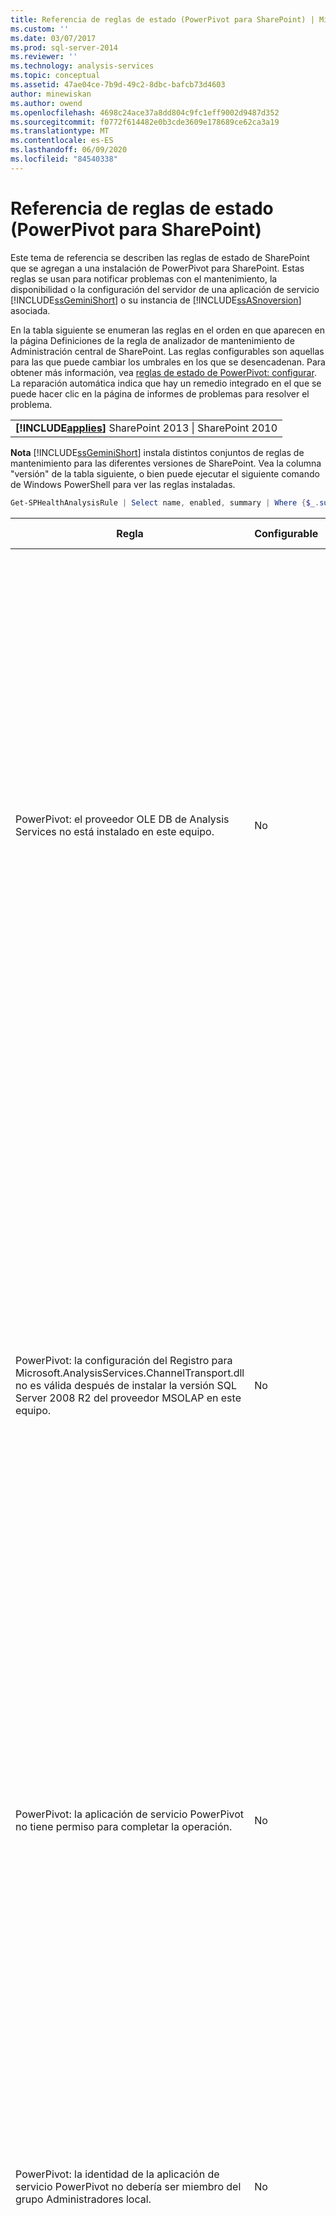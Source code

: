 ```yaml
---
title: Referencia de reglas de estado (PowerPivot para SharePoint) | Microsoft Docs
ms.custom: ''
ms.date: 03/07/2017
ms.prod: sql-server-2014
ms.reviewer: ''
ms.technology: analysis-services
ms.topic: conceptual
ms.assetid: 47ae04ce-7b9d-49c2-8dbc-bafcb73d4603
author: minewiskan
ms.author: owend
ms.openlocfilehash: 4698c24ace37a8dd804c9fc1eff9002d9487d352
ms.sourcegitcommit: f0772f614482e0b3cde3609e178689ce62ca3a19
ms.translationtype: MT
ms.contentlocale: es-ES
ms.lasthandoff: 06/09/2020
ms.locfileid: "84540338"
---
```

# <a name="health-rules-reference-powerpivot-for-sharepoint"></a>Referencia de reglas de estado (PowerPivot para SharePoint)
  Este tema de referencia se describen las reglas de estado de SharePoint que se agregan a una instalación de PowerPivot para SharePoint. Estas reglas se usan para notificar problemas con el mantenimiento, la disponibilidad o la configuración del servidor de una aplicación de servicio [!INCLUDE[ssGeminiShort](../../includes/ssgeminishort-md.md)] o su instancia de [!INCLUDE[ssASnoversion](../../includes/ssasnoversion-md.md)] asociada.  
  
 En la tabla siguiente se enumeran las reglas en el orden en que aparecen en la página Definiciones de la regla de analizador de mantenimiento de Administración central de SharePoint. Las reglas configurables son aquellas para las que puede cambiar los umbrales en los que se desencadenan. Para obtener más información, vea [reglas de estado de PowerPivot: configurar](configure-power-pivot-health-rules.md). La reparación automática indica que hay un remedio integrado en el que se puede hacer clic en la página de informes de problemas para resolver el problema.  
  
||  
|-|  
|**[!INCLUDE[applies](../../includes/applies-md.md)]** SharePoint 2013 &#124; SharePoint 2010|  
  
 **Nota** [!INCLUDE[ssGeminiShort](../../includes/ssgeminishort-md.md)] instala distintos conjuntos de reglas de mantenimiento para las diferentes versiones de SharePoint. Vea la columna "versión" de la tabla siguiente, o bien puede ejecutar el siguiente comando de Windows PowerShell para ver las reglas instaladas.  
  
```powershell
Get-SPHealthAnalysisRule | Select name, enabled, summary | Where {$_.summary -like "*power*"}  | Format-Table -Property * -AutoSize | Out-Default  
```  
  
|Regla|Configurable|Reparación automática|Versión|Descripción|  
|----------|------------------|-----------------|-------------|-----------------|  
|PowerPivot: el proveedor OLE DB de Analysis Services no está instalado en este equipo.|No|No|SharePoint 2010|El proveedor OLE DB de Analysis Services no está instalado en el servidor o la versión es incorrecta. Esta regla aparece cuando la granja de SharePoint incluye las instancias de Excel Services en los servidores de aplicaciones que no tienen PowerPivot para SharePoint. La regla le advierte de que el proveedor OLE DB de Analysis Services que Excel Services usa para conectarse a los datos PowerPivot no está instalado. Para resolver este problema, instale el proveedor OLE DB en cada servidor Excel Services que no tenga el proveedor OLE DB de Analysis Services. Puede descargar e instalar el proveedor OLE DB de Analysis Services desde el centro de descarga de Microsoft. Para más información, consulte [Instalar el proveedor OLE DB de Analysis Services en servidores de SharePoint](../../sql-server/install/install-the-analysis-services-ole-db-provider-on-sharepoint-servers.md).|  
|PowerPivot: la configuración del Registro para Microsoft.AnalysisServices.ChannelTransport.dll no es válida después de instalar la versión SQL Server 2008 R2 del proveedor MSOLAP en este equipo.|No|Sí|SharePoint 2010|Se trata de un problema de configuración del servidor. Probablemente, el archivo ChannelTransport.dll no esté registrado en el ensamblado global. Ejecute la reparación automática para esta regla a fin de registrar el archivo .dll en cada servidor que tenga una instalación de PowerPivot para SharePoint. Como alternativa, puede ejecutar regasm.exe manualmente para registrar el archivo. Si el servicio de temporizador de SharePoint no se está ejecutando como administrador local, se deberá realizar un registro manual. Si no se pueden actualizar los valores del Registro, se ralentiza la comunicación del servidor entre Excel Services y el servicio de sistema de PowerPivot, y puede producir errores de conexión en determinadas configuraciones de seguridad.|  
|PowerPivot: la aplicación de servicio PowerPivot no tiene permiso para completar la operación.|No|No|SharePoint 2010|Esta regla comprueba si la identidad de aplicación de servicio PowerPivot es la propietaria de la base de datos de aplicación de servidor PowerPivot y tiene permisos administrativos en la instancia local de SQL Server Analysis Services. Estos permisos se conceden automáticamente durante la instalación e implementación pero, si este paso no pudo completarse, se producirá esta regla de estado.|  
|PowerPivot: la identidad de la aplicación de servicio PowerPivot no debería ser miembro del grupo Administradores local.|No|No|SharePoint 2010|Es aconsejable que mejora la seguridad total de la implementación. Si configuró la aplicación de servicio PowerPivot para que se ejecute en una cuenta que pertenezca al grupo de administradores local, debe cambiar la cuenta de servicio a una que no pertenezca a ese grupo. Se recomienda utilizar para cada servicio una cuenta dedicada que tenga los mínimos privilegios. De ese modo, permite el aislamiento del servicio y facilita la auditoría de los inicios de sesión. Para obtener más información acerca de cómo cambiar la cuenta de servicio, vea [configurar las cuentas de servicio PowerPivot](configure-power-pivot-service-accounts.md).|  
|PowerPivot: la instancia de Analysis Services se ejecuta en modo tabular, pero la opción de configuración que especifica este modo está desactivada.|No|No|SharePoint 2010|Esta regla comprueba si la instancia de SQL Server Analysis Services en una instalación de PowerPivot para SharePoint tiene la propiedad de servidor `DeploymentMode` establecida en 1. Si la propiedad se establece en otro valor o si el servicio de temporizador de SharePoint que ejecuta el comprobador de la regla no tiene permiso para abrir el archivo, esta regla producirá un error. Para obtener más información sobre la propiedad del modo de implementación, vea [Determinar el modo de servidor de una instancia de Analysis Services](../instances/determine-the-server-mode-of-an-analysis-services-instance.md).|  
|PowerPivot: el trabajo de temporizador de actualización de datos PowerPivot está deshabilitado.|No|No|SharePoint 2013<br /><br /> SharePoint 2010|Compruebe la configuración del trabajo de temporizador para comprobar que el trabajo de temporizador está habilitado. Si no usa la característica de actualización de datos PowerPivot, puede omitir esta regla. Para obtener más información, vea [actualización de datos PowerPivot con SharePoint 2010](../powerpivot-data-refresh-with-sharepoint-2010.md).|  
|PowerPivot: la información de la cuenta de servicio de SQL Server Analysis Services (PowerPivot) que el Administrador de configuración de SQL Server administra es diferente de la información de la cuenta que se administra mediante Administración central.|No|No|SharePoint 2010|Esta regla comprueba si la información de la cuenta de servicio en el Administrador de configuración de SQL Server es idéntica a la información de la cuenta administrada en Administración central para la misma instancia de Analysis Services. Si las cuentas son diferentes, se agrega una entrada al informe de problemas y resolución para poder cambiar la información de la cuenta de servicio en el Administrador de configuración de SQL Server de nuevo a la cuenta especificada en Administración central. El Administrador de configuración de SQL Server no es una herramienta admitida para cambiar el nombre de usuario de una cuenta de servicio en una instalación de PowerPivot para SharePoint. Usar Administración central habilita el uso de la característica de cuentas administradas en SharePoint. Y, lo que es más importante, si la granja incluye varios servidores PowerPivot para SharePoint, tener una configuración incoherente de las cuentas de servicio puede interrumpir las operaciones de procesamiento y consulta en el servidor que tiene información de servicio incorrecta.<br /><br /> En un solo servidor, los libros PowerPivot funcionarán temporalmente cuando esta regla se desencadene, pero se aconseja que corrija el problema lo antes posible. Los permisos del sistema de archivos y base de datos se actualizan utilizando la información de cuentas especificada en Administración central.|  
|PowerPivot: la solución de granja implementada no está actualizada.|No|Sí|SharePoint 2010|Una instalación de PowerPivot para SharePoint utiliza una solución de nivel de granja y una solución de nivel de aplicación Web para instalar sus características. Esta regla indica que la solución de granja no es actual en relación con la versión, el servidor o, posiblemente, la solución Web. Probablemente, es problema de la implementación del servidor. Para remediar este problema, considere ejecutar el programa de instalación de SQL Server para reparar una de las instalaciones de PowerPivot para SharePoint en la granja. Para obtener más información sobre las soluciones de una instalación de PowerPivot para SharePoint, vea [implementar soluciones de PowerPivot en SharePoint](deploy-power-pivot-solutions-to-sharepoint.md).|  
|PowerPivot: el uso total de CPU es demasiado alto.|Sí|No|SharePoint 2010|Esta regla notifica el consumo de CPU en el nivel de sistema. El uso total de CPU se supervisa porque el servicio de sistema de PowerPivot lo utiliza como medida del estado de servidor, para el equilibrio de carga basado en el estado entre varios servidores PowerPivot para SharePoint en una granja. Considere agregar a otro servidor de aplicaciones a la granja y trasladar las aplicaciones que usen mucho la CPU a ese servidor.|  
|PowerPivot: Analysis Services no tiene suficientes recursos de CPU para realizar las operaciones solicitadas.|Sí|No|SharePoint 2010|La cantidad de recursos de CPU disponible para el proceso de Analysis Services (msmdsrv.exe) no es suficiente para el nivel de actividad en este servidor. Considere agregar otro servidor PowerPivot para SharePoint a la granja. Para obtener más información, vea [lista de comprobación de implementación: escalado horizontal mediante la adición de servidores de PowerPivot a una granja de servidores de SharePoint 2010](../../sql-server/install/deployment-checklist-scale-out-adding-powerpivot-servers-sharepoint-2010-farm.md).|  
|PowerPivot: Analysis Services no tiene suficientes recursos de memoria para realizar las operaciones solicitadas.|No|No|SharePoint 2010|Esta regla se desencadena cuando hay solo un 5% de memoria disponible para Analysis Services. En un servidor de aplicaciones SharePoint, una instancia de SQL Server Analysis Services siempre debe tener una pequeña cantidad de memoria en reserva sin usar. Dado que el servidor está enlazado a memoria en la mayoría de sus operaciones, el servidor se ejecuta mejor si no se ejecuta hasta el final del límite superior.<br /><br /> De forma predeterminada, las advertencias de memoria insuficiente aparecen cuando la memoria disponible es menor del 5 por ciento. Puede cambiar este valor para que sea mayor o menor ajustando los valores en la instancia de Analysis Services. Para obtener más información, vea [reglas de estado de PowerPivot: configurar](configure-power-pivot-health-rules.md).<br /><br /> El 5% de la memoria sin usar se calcula como un porcentaje de la memoria asignada a Analysis Services. Por ejemplo, si tiene 200 GB de memoria total y a Analysis Services se le asigna el 80% (o 160 GB), el 5% de la memoria sin usar es el 5% de 160 GB (u 8 GB).|  
|PowerPivot: el número elevado de conexiones indica que deben implementarse más servidores para administrar la carga actual.|Sí|No|SharePoint 2010|De forma predeterminada, esta regla de estado se desencadena cuando el número de conexiones distintas de usuario es superior a 100. Este valor predeterminado es arbitrario (no se basa en las especificaciones de hardware del servidor o en la actividad del usuario) de modo que podría elevar o disminuir el valor según la capacidad del servidor y la actividad de los usuarios en el entorno. Para obtener más información, vea [reglas de estado de PowerPivot: configurar](configure-power-pivot-health-rules.md).|  
|PowerPivot: la proporción de los eventos de carga y las conexiones es demasiado alta.|Sí|No|SharePoint 2013<br /><br /> SharePoint 2010|De forma predeterminada, se desencadena esta regla de estado cuando el porcentaje de eventos de carga con respecto a los eventos de conexión supere el 50% durante el período total de recopilación de datos (de forma predeterminada, 4 horas). Una proporción elevada indica un número muy alto de conexiones a libros únicos o una configuración de reducción de la memoria caché demasiado alta (donde los libros se descargan y se quitan con rapidez del sistema, mientras que las solicitudes de esos datos siguen estando activas). Para evitar contar los falsos positivos, debe haber al menos 20 conexiones por cada período de 4 horas, antes de que la proporción puede calcularse. Puede basar esta regla de estado en otra proporción. Para obtener más información, vea [reglas de estado de PowerPivot: configurar](configure-power-pivot-health-rules.md). Para obtener más información sobre la configuración de la memoria caché, vea [configurar el uso del espacio en disco &#40;PowerPivot para SharePoint&#41;](configure-disk-space-usage-power-pivot-for-sharepoint.md).|  
|PowerPivot: se encontraron uno o varios archivos de minidump en el directorio de registros, lo que indica un bloqueo del programa.|No|No|SharePoint 2013<br /><br /> SharePoint 2010|Los archivos de Minidump se generan durante el bloqueo de un programa para capturar información sobre el estado de la aplicación de servicio PowerPivot solo antes del error. Esta información se puede enviar a Microsoft y utilizarse para solucionar problemas. Esta regla se desencadena cuando los archivos .dmp se detectan en el servidor. La regla proporciona un vínculo al archivo, que se encuentra en la carpeta \OLAP\Log de la instancia PowerPivot para SharePoint. Tenga en cuenta que no puede utilizar un editor de texto para ver el contenido. Para ver un archivo de minidump es necesario descargar e instalar una herramienta de depuración independiente. Para obtener más información, vea [Herramientas de depuración de Windows](/windows-hardware/drivers/debugger/).|  
|PowerPivot: el espacio en disco está disminuyendo demasiado en la unidad de disco donde los datos PowerPivot se almacenan en caché.|Sí|No|SharePoint 2010|De forma predeterminada, esta regla de estado se desencadena cuando el espacio en disco es menor del 5% en la unidad de disco donde se encuentra la carpeta de copia de seguridad. Para obtener más información sobre la configuración de este porcentaje, vea [reglas de estado de PowerPivot-configurar](configure-power-pivot-health-rules.md). Para obtener más información acerca del uso de disco, vea [configurar el uso del espacio en disco &#40;PowerPivot para SharePoint&#41;](configure-disk-space-usage-power-pivot-for-sharepoint.md).|  
|PowerPivot: los datos de uso no se actualizan con la frecuencia esperada.|Sí|No|SharePoint 2013<br /><br /> SharePoint 2010|PowerPivot para SharePoint utiliza la infraestructura del sistema de recopilación de datos de uso integrada para recopilar la métrica de las conexiones, la actualización de datos y los tiempos de respuesta de la consulta. Almacena estos datos de uso en la base de datos de aplicación de servicio PowerPivot, que a su vez actualiza un libro PowerPivot (PowerPivot Management Data.xlsx) que proporciona datos a los informes del Panel de administración de PowerPivot. Esta regla indica que los datos de uso no se van a mover al archivo PowerPivot Management Data.xlsx con suficiente frecuencia. La regla utiliza la marca de tiempo en el archivo .xlsx como prueba que el archivo está actualizado. Si hay otros problemas en el sistema de recopilación de datos de uso que desvirtúan la precisión de los datos, esta regla no se detectará. Para solucionar este error, examine los trabajos del temporizador para comprobar que se están ejecutando. Para obtener más información acerca de la recopilación de datos de uso, vea [configurar la recopilación de datos de uso para &#40;PowerPivot para SharePoint](configure-usage-data-collection-for-power-pivot-for-sharepoint.md).|  
|PowerPivot: la cuenta de proceso de nivel intermedio debe tener el permiso ' acceso completo de lectura ' en todas las SPWebApplications asociadas.|No|Sí|SharePoint 2013<br /><br /> SharePoint 2010|La identidad de la aplicación de servicio PowerPivot debe tener permisos de **lectura completos** para tener acceso a las bases de datos de contenido de SharePoint en nombre de los usuarios que tienen permisos de solo visualización en un documento. Para determinar qué cuenta se usa como identidad de aplicación de servicio PowerPivot, abra la página **configurar cuentas de servicio** en administración central. Probablemente, la aplicación de servicio se ejecuta en el grupo de aplicaciones de servicio de **SharePoint Web Services System** o en un grupo de aplicaciones dedicado. Aunque esta regla proporciona una opción de reparación automática, obtendrá mejores resultados si concede los permisos manualmente haciendo lo siguiente:<br /><br /> 1) En Administración central, haga clic en **Administrar aplicaciones web**.<br /><br /> 2) Seleccione un sitio web y haga clic en **Directiva de usuario**.<br /><br /> 3) Haga clic en **Agregar usuarios**.<br /><br /> 4) Seleccione (Todas las zonas) y haga clic en **Siguiente**.<br /><br /> 5) en usuarios, escriba la identidad de aplicación de servicio PowerPivot y, a continuación, haga clic en la casilla **lectura completa** . Haga clic en **Finalizar**<br /><br /> 6) Compruebe la reparación. En Supervisión, haga clic en **Revisar las definiciones de la regla**. Busque y abra la regla de PowerPivot. Haga clic en **Ejecutar ahora**. Vuelva a **Revisar los problemas y las soluciones** para comprobar que la regla ya no aparece.|  
|PowerPivot: el servicio de Inicio de sesión secundario (seclogon) está deshabilitado|No|No|SharePoint 2013<br /><br /> SharePoint 2010|El servicio de inicio de sesión secundario se utiliza para generar imágenes en miniatura para los libros PowerPivot en la Galería de PowerPivot. De forma predeterminada, el servicio de inicio de sesión secundario se establece en inicio manual. Si el servicio está deshabilitado, la generación de la miniatura producirá un error. Además, los registros de ULS contendrán el siguiente error: "el error 1058 puede tener como causa el hecho que el servicio de Windows" Inicio de sesión secundario "está deshabilitado".<br /><br /> Para comprobar la configuración del servicio, utilice la aplicación de consola Servicios para buscar el Inicio de sesión secundario y cambiar su **Tipo de inicio** a **Manual**. Si no puede habilitar el servicio, su organización podría tener una directiva de grupo que lo deshabilite. Consulte al administrador para determinar si es así.<br /><br /> Después de habilitar el servicio, las imágenes de vista previa en miniatura o de instantáneas se actualizarán con el tiempo. Opcionalmente, puede forzar una actualización reiniciando el servicio y abriendo y guardando después las páginas de propiedades de un informe específico. Para obtener más información, vea [Cómo usar la galería de PowerPivot](https://go.microsoft.com/fwlink/?LinkId=246462).|  
|PowerPivot: ADOMD.NET no está instalado en un front-end web independiente que se configura para administración central|No|No|SharePoint 2013<br /><br /> SharePoint 2010|ADOMD.NET es una biblioteca de cliente de Analysis Services que admite las conexiones a una base de datos de Analysis Services. En una implementación de PowerPivot para SharePoint, ADOMD.NET proporciona acceso a los informes integrados en el panel de administración de PowerPivot en Administración central. Los informes integrados son realmente libros PowerPivot que contienen datos incrustados de Analysis Services. El panel de administración utiliza ADOMD.NET para enviar una solicitud de conexión al servidor que carga los datos incluidos en el libro.<br /><br /> En las topologías que incluyen la Administración central ejecutándose en un servidor front-end web independiente, debe instalar ADOMD.NET de forma manual si desea ver estos informes en el panel de administración. Para obtener más información, vea [Instalar ADOMD.NET en servidores front-end web ejecutando Administración central](../../sql-server/install/install-adomd-net-on-web-front-end-servers-running-central-administration.md).|  
